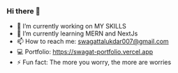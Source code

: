 ### Hi there 👋

- 🔭 I’m currently working on MY SKILLS
- 🌱 I’m currently learning MERN and NextJs
- 📫 How to reach me: swagattalukdar007@gmail.com
- 💻 Portfolio: https://swagat-portfolio.vercel.app
- ⚡ Fun fact: The more you worry, the more are worries
